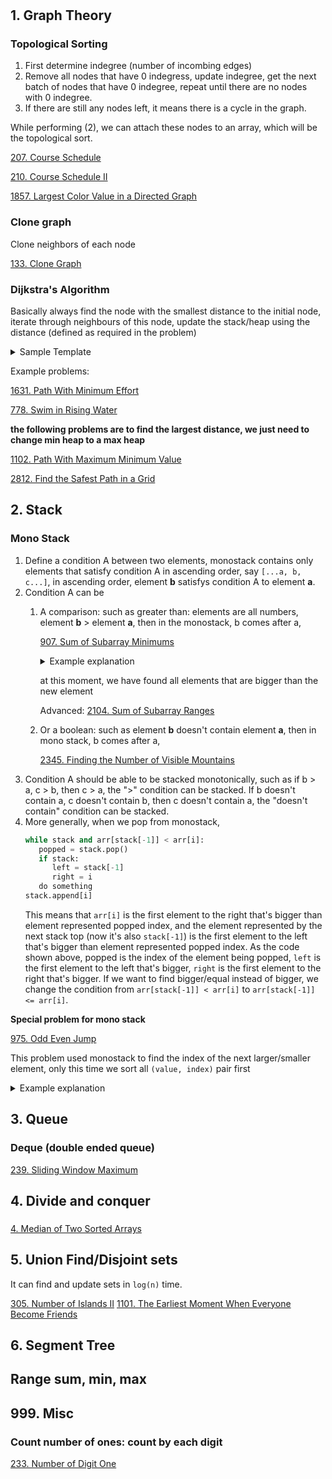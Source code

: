 # 

## 1. Graph Theory

### Topological Sorting

1. First determine indegree (number of incombing edges)
2. Remove all nodes that have 0 indegress, update indegree, get the next batch of nodes that have 0 indegree, repeat until there are no nodes with 0 indegree.
3. If there are still any nodes left, it means there is a cycle in the graph.

While performing (2), we can attach these nodes to an array, which will be the topological sort.

[207. Course Schedule](https://leetcode.com/problems/course-schedule/description/)

[210. Course Schedule II](https://leetcode.com/problems/course-schedule-ii/)

[1857. Largest Color Value in a Directed Graph](https://leetcode.com/problems/largest-color-value-in-a-directed-graph/description/)

### Clone graph

Clone neighbors of each node

[133. Clone Graph](https://leetcode.com/problems/clone-graph/)


### Dijkstra's Algorithm

Basically always find the node with the smallest distance to the initial node, iterate through neighbours of this node, update the stack/heap using the distance (defined as required in the problem)

<details>
    
<summary>Sample Template</summary>
    
```python

stack = [[0, 0, 0]]

while stack:
    # pop from the stack to get the node with the smallest distance
    node = heappop(stack)
    cur_dis, nx, ny = node

    # iterate through neighbours
    for dx, dy in dirrs:
        x, y = nx + dx, ny + dy
        if m>x>=0<=y<n:
            # logic to update distance, it depends on the problem
            dis = max(abs(heights[x][y] - heights[nx][ny]), cur_dis)
            # if 'distance' is found to be smaller, push it back into the heap, using new 'distance' as key
            if dis < diss[x][y]:
                diss[x][y] = dis
                heappush(stack, [diss[x][y], x, y])
return diss[-1][-1]
```
</details>

Example problems:

[1631. Path With Minimum Effort](https://leetcode.com/problems/path-with-minimum-effort/description/)

[778. Swim in Rising Water](https://leetcode.com/problems/swim-in-rising-water/description/)

**the following problems are to find the largest distance, we just need to change min heap to a max heap**

[1102. Path With Maximum Minimum Value](https://leetcode.com/problems/path-with-maximum-minimum-value/description/)

[2812. Find the Safest Path in a Grid](https://leetcode.com/problems/find-the-safest-path-in-a-grid/description/)


## 2. Stack

### Mono Stack

1. Define a condition A between two elements, monostack contains only elements that satisfy condition A in ascending order, say ```[...a, b, c...]```, in ascending order, element **b** satisfys condition A to element **a**. 
2. Condition A can be
   1. A comparison: such as greater than: elements are all numbers, element **b** > element **a**, then in the monostack, b comes after a,

      [907. Sum of Subarray Minimums](https://leetcode.com/problems/sum-of-subarray-minimums/description/)
      <details>

      <summary>Example explanation</summary>
      
      For array `[1,5,10,13,18,11,4,2]`.
      
      1. Now we want to find all elements that are bigger than an element at index i for all i, store all these values to an array called `left`.
      
         Maintain an index stack whose corresponding elements are monotonically increasing.
         
         Looking at the first element, mono stack is empty, so we push the index directly in `[0]`, representing elements `[1]`, and first_smaller_element_to_left_index is -1, so that when we use the formula (current_index - first_smaller_element_to_left_index - 1), we get `(0 - (-1) -1) = 0`, meaning no elements are smaller to the left.

         Then we process the second element (index `1`, value `5`), value `5` is bigger than the element represented by stack top (index `0`, value `1`), so we store the current stack top to the `left` array, so for current element (index 1, value 5), first_smaller_element_to_left_index is 0, and the amount of elements that are bigger than 5 to left is (1 - 0 - 1), (current_index - first_smaller_element_to_left_index - 1). Now left is `[-1, 0]`

         for the first 5 elements `[1,5,10,13,18]`, we have current mono stack as `[0,1,2,3,4]`, left as `[-1,0,1,2,3]`.
   
      
         When we process the next new element at index 5 (value 11), if the new element is smaller than stack top, pop stack until stack top is smaller than the new element, in the example, we will pop out index 4 (value 18), then index 3 (value 13), and then the stack top index 2 (value 10) is smaller than 11, so the mono stack is now `[0,1,2]` (representing `[1,5,10]`), and the top of the stack (index 2 representing element 10) is the index of the first element that's (1) smaller than current element and (2) to the left the current element (which is 11, with index 5), so now we know, the amount of elements that are bigger than 7 to left is (5 - 2 - 1), (current_index - first_smaller_element_to_left_index - 1). We now have left as `[-1,0,1,2,3,2]`

      3. We can do the same for elements to the right
      
      4. But we use >= on one side, > on the other side, to avoid duplication.
      
      </details>
      
      
       
      at this moment, we have found all elements that are bigger than the new element

      Advanced: [2104. Sum of Subarray Ranges](https://leetcode.com/problems/sum-of-subarray-ranges/description/)
      
   3. Or a boolean: such as element **b** doesn't contain element **a**, then in mono stack, b comes after a,
   
      [2345. Finding the Number of Visible Mountains](https://leetcode.com/problems/finding-the-number-of-visible-mountains/description/)
4. Condition A should be able to be stacked monotonically, such as if b > a, c > b, then c > a, the ">" condition can be stacked. If b doesn't contain a, c doesn't contain b, then c doesn't contain a, the "doesn't contain" condition can be stacked.
5. More generally, when we pop from monostack,
   ```python
   while stack and arr[stack[-1]] < arr[i]:
      popped = stack.pop()
      if stack:
         left = stack[-1]
         right = i
      do something
   stack.append[i]
   ```
   This means that `arr[i]` is the first element to the right that's bigger than element represented popped index, and the element represented by the next stack top (now it's also `stack[-1]`) is the first element to the left that's bigger than element represented popped index. As the code shown above, popped is the index of the element being popped, `left` is the first element to the left that's bigger, `right`  is the first element to the right that's bigger. If we want to find bigger/equal instead of bigger, we change the condition from `arr[stack[-1]] < arr[i]` to `arr[stack[-1]] <= arr[i]`.
 
**Special problem for mono stack**

[975. Odd Even Jump](https://leetcode.com/problems/odd-even-jump/description/)

This problem used monostack to find the index of the next larger/smaller element, only this time we sort all `(value, index)` pair first

<details>

<summary>Example explanation</summary>

For array `[10,13,12,14,15,12,13,14]`.

For example, if we sort it increasingly by value, the sorted `(value, index)` pair is `[(10, 0), (12, 2), (12, 5), (13, 1), (13, 6), (14, 3), (14, 7), (15, 4)]`

Then apply mono stack algo on the index, which is `[0, 2, 5, 1, 6, 3, 7, 4]`, once we found a index that's bigger than the stack top, it means this is the first element that's >= the element represented by stack top (because the array is already sorted). For example, for the second element in the `(value, index)` pair, `(12, 2)`, it's the third element in the original array, the next element that's >= than 12 is the 12 located at index 5. And if we apply monostack to the array `[0, 2, 5, 1, 6, 3, 7, 4]`, when we found 5 > 2, 5 is the first element that's bigger than 2, which meanings the element represented by index 5 is the ***first element*** that's ***>=*** the element represented by index 2, the ***>=*** is guaranteed because we sorted the `(value, index)` pair by `value`, the ***first element*** is guaranteed by monostack property.

</details>

## 3. Queue

### Deque (double ended queue)

[239. Sliding Window Maximum](https://leetcode.com/problems/sliding-window-maximum/)

## 4. Divide and conquer

### 

[4. Median of Two Sorted Arrays](https://leetcode.com/problems/median-of-two-sorted-arrays/description/)

## 5. Union Find/Disjoint sets

It can find and update sets in `log(n)` time.

[305. Number of Islands II](https://leetcode.com/problems/number-of-islands-ii/description/)
[1101. The Earliest Moment When Everyone Become Friends](https://leetcode.com/problems/the-earliest-moment-when-everyone-become-friends/description/)

## 6. Segment Tree

## Range sum, min, max

## 999. Misc

### Count number of ones: count by each digit
[233. Number of Digit One](https://leetcode.com/problems/number-of-digit-one/description/)
